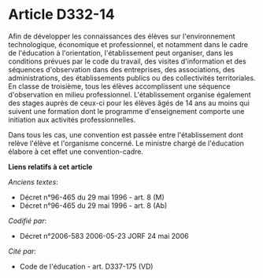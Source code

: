 # Article D332-14

Afin de développer les connaissances des élèves sur l'environnement technologique, économique et professionnel, et notamment
dans le cadre de l'éducation à l'orientation, l'établissement peut organiser, dans les conditions prévues par le code du
travail, des visites d'information et des séquences d'observation dans des entreprises, des associations, des
administrations, des établissements publics ou des collectivités territoriales. En classe de troisième, tous les élèves
accomplissent une séquence d'observation en milieu professionnel. L'établissement organise également des stages auprès de
ceux-ci pour les élèves âgés de 14 ans au moins qui suivent une formation dont le programme d'enseignement comporte une
initiation aux activités professionnelles.

Dans tous les cas, une convention est passée entre l'établissement dont relève l'élève et l'organisme concerné. Le ministre
chargé de l'éducation élabore à cet effet une convention-cadre.

**Liens relatifs à cet article**

_Anciens textes_:

  - Décret n°96-465 du 29 mai 1996 - art. 8 (M)
  - Décret n°96-465 du 29 mai 1996 - art. 8 (Ab)

_Codifié par_:

  - Décret n°2006-583 2006-05-23 JORF 24 mai 2006

_Cité par_:

  - Code de l'éducation - art. D337-175 (VD)
